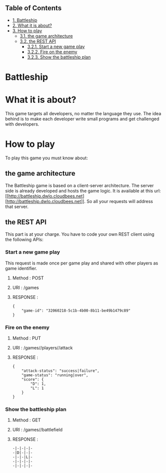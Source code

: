<div id="table-of-contents">
<h2>Table of Contents</h2>
<div id="text-table-of-contents">
<ul>
<li><a href="#sec-1">1. Battleship</a></li>
<li><a href="#sec-2">2. What it is about?</a></li>
<li><a href="#sec-3">3. How to play</a>
<ul>
<li><a href="#sec-3-1">3.1. the game architecture</a></li>
<li><a href="#sec-3-2">3.2. the REST API</a>
<ul>
<li><a href="#sec-3-2-1">3.2.1. Start a new game play</a></li>
<li><a href="#sec-3-2-2">3.2.2. Fire on the enemy</a></li>
<li><a href="#sec-3-2-3">3.2.3. Show the battleship plan</a></li>
</ul>
</li>
</ul>
</li>
</ul>
</div>
</div>

# Battleship

# What it is about?

This game targets all developers, no  matter the language they use.
The idea behind is to make each developer write small programs and get challenged with developers.

# How to play

To play this game you must know about:

## the game architecture

The Battleship game is based on a client-server architecture.
The server side is already developed and hosts the game logic. It is available at this url:
[[<http://battleship.dwlo.cloudbees.net>] [<http://battleship.dwlo.cloudbees.net>]]. So all your requests will address that server.

## the REST API

This part is at your charge. You have to code your own REST client using the following APIs:

### Start a new game play

This request is made once per game play and shared with other players as game identifier.

1.  Method   : POST

2.  URI      : /games

3.  RESPONSE :

        {
            "game-id": "32060218-5c1b-4b00-8b11-be49b1479c89"
        }

### Fire on the enemy

1.  Method   : PUT

2.  URI      : /games/<game-id>/players/<player-id>/attack

3.  RESPONSE :

        {
            "attack-status": "success|failure",
            "game-status": "running|over",
            "score": {
                "D": 1,
                "L": 1
            }
        }

### Show the battleship plan

1.  Method   : GET

2.  URI      : /games/<game-id>/battlefield

3.  RESPONSE :

        -|-|-|-|-
        -|D|-|-|-
        -|-|-|L|-
        -|-|-|-|-
        -|-|-|-|-
